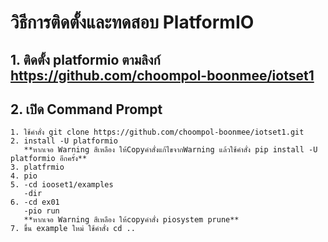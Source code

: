 # วิธีการติดตั้งและทดสอบ PlatformIO
## 1. ติดตั้ง platformio ตามลิงก์ https://github.com/choompol-boonmee/iotset1
## 2. เปิด Command Prompt
    1. ใช้คำสั่ง git clone https://github.com/choompol-boonmee/iotset1.git
    2. install -U platformio
       **หากเจอ Warning สีเหลือง ให้Copyคำสั่งแก้ไขจากWarning แล้วใช้คำสั่ง pip install -U platformio อีกครั้ง**
    3. platfrmio
    4. pio
    5. -cd iooset1/examples
       -dir
    6. -cd ex01
       -pio run
       **หากเจอ Warning สีเหลือง ให้copyคำสั่ง piosystem prune**
    7. ขึ้น example ใหม่ ใช้คำสั่ง cd ..
